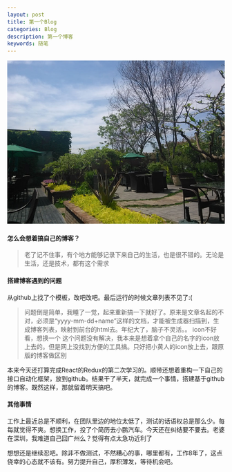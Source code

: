 ```yaml
---
layout: post
title: 第一个Blog
categories: Blog
description: 第一个博客 
keywords: 随笔 
---
```

![image](/images/blog/landscape.jpg)
#### 怎么会想着搞自己的博客？
>   老了记不住事，有个地方能够记录下来自己的生活，也是很不错的。无论是生活，还是技术，都有这个需求

#### 搭建博客遇到的问题
从github上找了个模板，改吧改吧。最后运行的时候文章列表不见了:( 
>   问题倒是简单，我睡了一觉，起来重新搞一下就好了。原来是文章名起的不对，必须是“yyyy-mm-dd+name”这样的文档，才能被生成器扫描到，生成博客列表，映射到前台的html去。年纪大了，脑子不灵活。。
icon不好看，想换一个
>   这个问题没有解决，我本来是想着拿个自己的名字的icon放上去的。但是网上没找到方便的工具搞。只好把小黄人的icon放上去，跟原版的博客做区别

本来今天还打算完成React的Redux的第二次学习的。顺带还想着重构一下自己的接口自动化框架，放到github。结果干了半天，就完成一个事情，搭建基于github的博客。既然这样，那就留着明天搞吧。

#### 其他事情
工作上最近总是不顺利，在团队里边的地位太低了，测试的话语权总是那么少。每每就觉得不爽。想换工作，投了个简历去小鹏汽车。今天还在纠结要不要去。老婆在深圳，我难道自己回广州么？觉得有点太急功近利了

想想还是继续忍吧。除非不做测试，不然糟心的事，哪里都有，工作8年了，这点侥幸的心态就不该有。努力提升自己，厚积薄发，等待机会吧。

